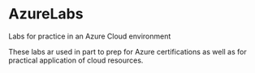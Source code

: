 # AzureLabs
Labs for practice in an Azure Cloud environment

These labs ar used in part to prep for Azure certifications as well as for practical application of cloud resources.
